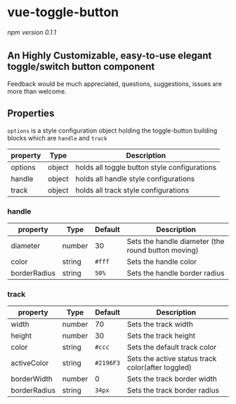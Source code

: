 # vue-toggle-button
###### npm version 0.1.1
## An Highly Customizable, easy-to-use elegant toggle/switch button component

Feedback would be much appreciated, questions, suggestions, issues are more than welcome.

## Properties
```options``` is a style configuration object holding the toggle-button building blocks which are ```handle``` and ```track```

| property | Type  | Description |
| --- | ---  | --- |
| options | object | holds all toggle button style configurations |
| handle | object | holds all handle style configurations |
| track | object | holds all track style configurations |

### handle
| property | Type | Default | Description |
| --- | --- | --- | --- |
| diameter | number | 30 | Sets the handle diameter (the round button moving) |
| color | string | ```#fff``` | Sets the handle color |
| borderRadius | string | ```50%``` | Sets the handle border radius |

### track
| property | Type | Default | Description |
| --- | --- | --- | --- |
| width | number | 70 | Sets the track width |
| height | number | 30 | Sets the track height |
| color | string | ```#ccc``` | Sets the default track color |
| activeColor | string | ```#2196F3``` | Sets the active status track color(after toggled) |
| borderWidth | number | 0 | Sets the track border width |
| borderRadius | string | ```34px``` | Sets the track border radius |
